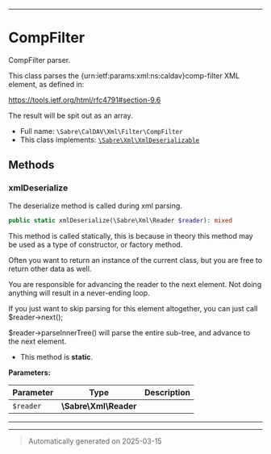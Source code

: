 ***

# CompFilter

CompFilter parser.

This class parses the {urn:ietf:params:xml:ns:caldav}comp-filter XML
element, as defined in:

https://tools.ietf.org/html/rfc4791#section-9.6

The result will be spit out as an array.

* Full name: `\Sabre\CalDAV\Xml\Filter\CompFilter`
* This class implements:
[`\Sabre\Xml\XmlDeserializable`](../../../Xml/XmlDeserializable.md)




## Methods


### xmlDeserialize

The deserialize method is called during xml parsing.

```php
public static xmlDeserialize(\Sabre\Xml\Reader $reader): mixed
```

This method is called statically, this is because in theory this method
may be used as a type of constructor, or factory method.

Often you want to return an instance of the current class, but you are
free to return other data as well.

You are responsible for advancing the reader to the next element. Not
doing anything will result in a never-ending loop.

If you just want to skip parsing for this element altogether, you can
just call $reader->next();

$reader->parseInnerTree() will parse the entire sub-tree, and advance to
the next element.

* This method is **static**.




**Parameters:**

| Parameter | Type | Description |
|-----------|------|-------------|
| `$reader` | **\Sabre\Xml\Reader** |  |





***


***
> Automatically generated on 2025-03-15
